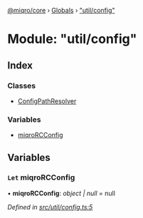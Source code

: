 [@miqro/core](../README.md) › [Globals](../globals.md) › ["util/config"](_util_config_.md)

# Module: "util/config"

## Index

### Classes

* [ConfigPathResolver](../classes/_util_config_.configpathresolver.md)

### Variables

* [miqroRCConfig](_util_config_.md#let-miqrorcconfig)

## Variables

### `Let` miqroRCConfig

• **miqroRCConfig**: *object | null* = null

*Defined in [src/util/config.ts:5](https://github.com/claukers/miqro-core/blob/4c91395/src/util/config.ts#L5)*
